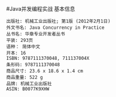 #Java并发编程实战 
基本信息

    出版社: 机械工业出版社; 第1版 (2012年2月1日)
    外文书名: Java Concurrency in Practice
    丛书名: 华章专业开发者丛书
    平装: 293页
    语种： 简体中文
    开本: 16
    ISBN: 9787111370048, 711137004X
    条形码: 9787111370048
    商品尺寸: 23.6 x 18.6 x 1.4 cm
    商品重量: 522 g
    品牌: 机械工业出版社
    ASIN: B0077K9XHW